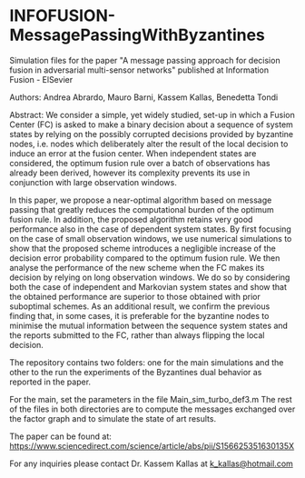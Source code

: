 # INFOFUSION-MessagePassingWithByzantines
 Simulation files for the paper "A message passing approach for decision fusion in adversarial multi-sensor networks" published at Information Fusion - ElSevier

 Authors: Andrea Abrardo, Mauro Barni, Kassem Kallas, Benedetta Tondi

 Abstract: We consider a simple, yet widely studied, set-up in which a Fusion Center (FC) is asked to make a binary decision about a sequence of system states by relying on the possibly corrupted decisions provided by byzantine nodes, i.e. nodes which deliberately alter the result of the local decision to induce an error at the fusion center. When independent states are considered, the optimum fusion rule over a batch of observations has already been derived, however its complexity prevents its use in conjunction with large observation windows.

In this paper, we propose a near-optimal algorithm based on message passing that greatly reduces the computational burden of the optimum fusion rule. In addition, the proposed algorithm retains very good performance also in the case of dependent system states. By first focusing on the case of small observation windows, we use numerical simulations to show that the proposed scheme introduces a negligible increase of the decision error probability compared to the optimum fusion rule. We then analyse the performance of the new scheme when the FC makes its decision by relying on long observation windows. We do so by considering both the case of independent and Markovian system states and show that the obtained performance are superior to those obtained with prior suboptimal schemes. As an additional result, we confirm the previous finding that, in some cases, it is preferable for the byzantine nodes to minimise the mutual information between the sequence system states and the reports submitted to the FC, rather than always flipping the local decision.

The repository contains two folders: one for the main simulations and the other to the run the experiments of the Byzantines dual behavior as reported in the paper.

For the main, set the parameters in the file Main_sim_turbo_def3.m
The rest of the files in both directories are to compute the messages exchanged over the factor graph and to simulate the state of art results.


The paper can be found at: https://www.sciencedirect.com/science/article/abs/pii/S156625351630135X

For any inquiries please contact Dr. Kassem Kallas at k_kallas@hotmail.com
